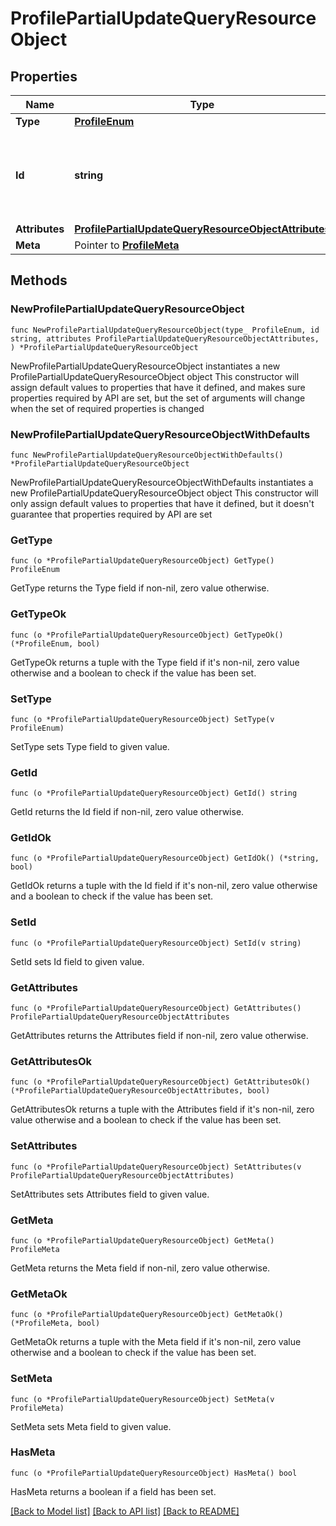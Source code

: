 # ProfilePartialUpdateQueryResourceObject

## Properties

Name | Type | Description | Notes
------------ | ------------- | ------------- | -------------
**Type** | [**ProfileEnum**](ProfileEnum.md) |  | 
**Id** | **string** | Primary key that uniquely identifies this profile. Generated by Klaviyo. | 
**Attributes** | [**ProfilePartialUpdateQueryResourceObjectAttributes**](ProfilePartialUpdateQueryResourceObjectAttributes.md) |  | 
**Meta** | Pointer to [**ProfileMeta**](ProfileMeta.md) |  | [optional] 

## Methods

### NewProfilePartialUpdateQueryResourceObject

`func NewProfilePartialUpdateQueryResourceObject(type_ ProfileEnum, id string, attributes ProfilePartialUpdateQueryResourceObjectAttributes, ) *ProfilePartialUpdateQueryResourceObject`

NewProfilePartialUpdateQueryResourceObject instantiates a new ProfilePartialUpdateQueryResourceObject object
This constructor will assign default values to properties that have it defined,
and makes sure properties required by API are set, but the set of arguments
will change when the set of required properties is changed

### NewProfilePartialUpdateQueryResourceObjectWithDefaults

`func NewProfilePartialUpdateQueryResourceObjectWithDefaults() *ProfilePartialUpdateQueryResourceObject`

NewProfilePartialUpdateQueryResourceObjectWithDefaults instantiates a new ProfilePartialUpdateQueryResourceObject object
This constructor will only assign default values to properties that have it defined,
but it doesn't guarantee that properties required by API are set

### GetType

`func (o *ProfilePartialUpdateQueryResourceObject) GetType() ProfileEnum`

GetType returns the Type field if non-nil, zero value otherwise.

### GetTypeOk

`func (o *ProfilePartialUpdateQueryResourceObject) GetTypeOk() (*ProfileEnum, bool)`

GetTypeOk returns a tuple with the Type field if it's non-nil, zero value otherwise
and a boolean to check if the value has been set.

### SetType

`func (o *ProfilePartialUpdateQueryResourceObject) SetType(v ProfileEnum)`

SetType sets Type field to given value.


### GetId

`func (o *ProfilePartialUpdateQueryResourceObject) GetId() string`

GetId returns the Id field if non-nil, zero value otherwise.

### GetIdOk

`func (o *ProfilePartialUpdateQueryResourceObject) GetIdOk() (*string, bool)`

GetIdOk returns a tuple with the Id field if it's non-nil, zero value otherwise
and a boolean to check if the value has been set.

### SetId

`func (o *ProfilePartialUpdateQueryResourceObject) SetId(v string)`

SetId sets Id field to given value.


### GetAttributes

`func (o *ProfilePartialUpdateQueryResourceObject) GetAttributes() ProfilePartialUpdateQueryResourceObjectAttributes`

GetAttributes returns the Attributes field if non-nil, zero value otherwise.

### GetAttributesOk

`func (o *ProfilePartialUpdateQueryResourceObject) GetAttributesOk() (*ProfilePartialUpdateQueryResourceObjectAttributes, bool)`

GetAttributesOk returns a tuple with the Attributes field if it's non-nil, zero value otherwise
and a boolean to check if the value has been set.

### SetAttributes

`func (o *ProfilePartialUpdateQueryResourceObject) SetAttributes(v ProfilePartialUpdateQueryResourceObjectAttributes)`

SetAttributes sets Attributes field to given value.


### GetMeta

`func (o *ProfilePartialUpdateQueryResourceObject) GetMeta() ProfileMeta`

GetMeta returns the Meta field if non-nil, zero value otherwise.

### GetMetaOk

`func (o *ProfilePartialUpdateQueryResourceObject) GetMetaOk() (*ProfileMeta, bool)`

GetMetaOk returns a tuple with the Meta field if it's non-nil, zero value otherwise
and a boolean to check if the value has been set.

### SetMeta

`func (o *ProfilePartialUpdateQueryResourceObject) SetMeta(v ProfileMeta)`

SetMeta sets Meta field to given value.

### HasMeta

`func (o *ProfilePartialUpdateQueryResourceObject) HasMeta() bool`

HasMeta returns a boolean if a field has been set.


[[Back to Model list]](../README.md#documentation-for-models) [[Back to API list]](../README.md#documentation-for-api-endpoints) [[Back to README]](../README.md)


